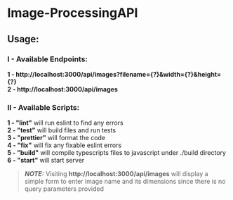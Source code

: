 # Image-ProcessingAPI

## Usage:

### I - Available Endpoints: 
**1 - http://<span></span>localhost:3000/api/images?filename={?}&width={?}&height={?}**<br>
**2 - http://<span>localhost:3000/api/images**

### II - Available Scripts:
**1 - "lint"** will run eslint to find any errors<br>
**2 - "test"** will build files and run tests<br>
**3 - "prettier"** will format the code<br>
**4 - "fix"** will fix any fixable eslint errors<br>
**5 - "build"** will compile typescripts files to javascript under ./build directory<br>
**6 - "start"** will start server <br>


> **_NOTE:_**  Visiting **http://<span>localhost:3000/api/images** will display a simple form to enter image name and its dimensions since there is no query parameters provided


